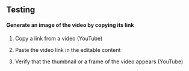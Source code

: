 ## Testing

#### Generate an image of the video by copying its link

1. Copy a link from a video (YouTube)

2. Paste the video link in the editable content

3. Verify that the thumbnail or a frame of the video appears (YouTube)